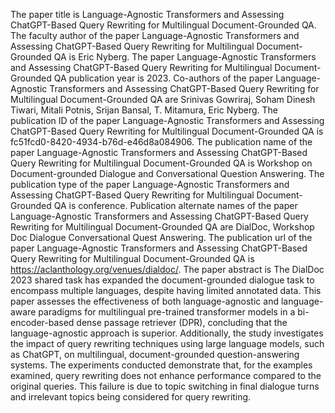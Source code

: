 The paper title is Language-Agnostic Transformers and Assessing ChatGPT-Based Query Rewriting for Multilingual Document-Grounded QA.
The faculty author of the paper Language-Agnostic Transformers and Assessing ChatGPT-Based Query Rewriting for Multilingual Document-Grounded QA is Eric Nyberg.
The paper Language-Agnostic Transformers and Assessing ChatGPT-Based Query Rewriting for Multilingual Document-Grounded QA publication year is 2023.
Co-authors of the paper Language-Agnostic Transformers and Assessing ChatGPT-Based Query Rewriting for Multilingual Document-Grounded QA are Srinivas Gowriraj, Soham Dinesh Tiwari, Mitali Potnis, Srijan Bansal, T. Mitamura, Eric Nyberg.
The publication ID of the paper Language-Agnostic Transformers and Assessing ChatGPT-Based Query Rewriting for Multilingual Document-Grounded QA is fc51fcd0-8420-4934-b76d-e46d8a084906.
The publication name of the paper Language-Agnostic Transformers and Assessing ChatGPT-Based Query Rewriting for Multilingual Document-Grounded QA is Workshop on Document-grounded Dialogue and Conversational Question Answering.
The publication type of the paper Language-Agnostic Transformers and Assessing ChatGPT-Based Query Rewriting for Multilingual Document-Grounded QA is conference.
Publication alternate names of the paper Language-Agnostic Transformers and Assessing ChatGPT-Based Query Rewriting for Multilingual Document-Grounded QA are DialDoc, Workshop Doc Dialogue Conversational Quest Answering.
The publication url of the paper Language-Agnostic Transformers and Assessing ChatGPT-Based Query Rewriting for Multilingual Document-Grounded QA is https://aclanthology.org/venues/dialdoc/.
The paper abstract is The DialDoc 2023 shared task has expanded the document-grounded dialogue task to encompass multiple languages, despite having limited annotated data. This paper assesses the effectiveness of both language-agnostic and language-aware paradigms for multilingual pre-trained transformer models in a bi-encoder-based dense passage retriever (DPR), concluding that the language-agnostic approach is superior. Additionally, the study investigates the impact of query rewriting techniques using large language models, such as ChatGPT, on multilingual, document-grounded question-answering systems. The experiments conducted demonstrate that, for the examples examined, query rewriting does not enhance performance compared to the original queries. This failure is due to topic switching in final dialogue turns and irrelevant topics being considered for query rewriting.

